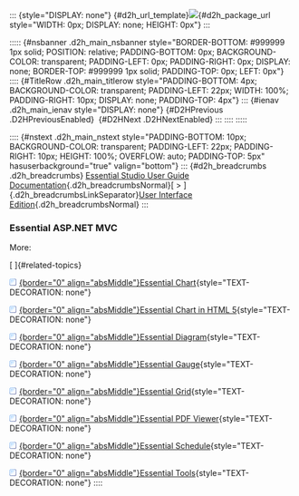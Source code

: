 ::: {style="DISPLAY: none"}
[](ms-xhelp:///?Id=d2h_url_template){#d2h_url_template}![](!package_url!){#d2h_package_url style="WIDTH: 0px; DISPLAY: none; HEIGHT: 0px"}
:::

::::: {#nsbanner .d2h_main_nsbanner style="BORDER-BOTTOM: #999999 1px solid; POSITION: relative; PADDING-BOTTOM: 0px; BACKGROUND-COLOR: transparent; PADDING-LEFT: 0px; PADDING-RIGHT: 0px; DISPLAY: none; BORDER-TOP: #999999 1px solid; PADDING-TOP: 0px; LEFT: 0px"}
:::: {#TitleRow .d2h_main_titlerow style="PADDING-BOTTOM: 4px; BACKGROUND-COLOR: transparent; PADDING-LEFT: 22px; WIDTH: 100%; PADDING-RIGHT: 10px; DISPLAY: none; PADDING-TOP: 4px"}
::: {#ienav .d2h_main_ienav style="DISPLAY: none"}
[](ms-xhelp:///?Id=25c35330-c127-4dad-9a92-ed79dc7261a6){#D2HPrevious .D2HPreviousEnabled}  [](ms-xhelp:///?Id=66221bd1-ba2e-43c2-94a7-618f50e01d24){#D2HNext .D2HNextEnabled}
:::
::::
:::::

:::: {#nstext .d2h_main_nstext style="PADDING-BOTTOM: 10px; BACKGROUND-COLOR: transparent; PADDING-LEFT: 22px; PADDING-RIGHT: 10px; HEIGHT: 100%; OVERFLOW: auto; PADDING-TOP: 5px" hasuserbackground="true" valign="bottom"}
::: {#d2h_breadcrumbs .d2h_breadcrumbs}
[Essential Studio User Guide Documentation](ms-xhelp:///?Id=12457748-09e3-4d74-a240-8e049cedf030){.d2h_breadcrumbsNormal}[ \> ]{.d2h_breadcrumbsLinkSeparator}[User Interface Edition](ms-xhelp:///?Id=c29296b7-531c-413b-a0ec-488ca1f7f669){.d2h_breadcrumbsNormal}
:::

### Essential ASP.NET MVC

More:

[ ]{#related-topics}

[![](button.gif){border="0" align="absMiddle"}Essential Chart](ms-xhelp:///?Id=cbc57e42-52ad-471b-a16c-92cb04b71ea3){style="TEXT-DECORATION: none"}

[![](button.gif){border="0" align="absMiddle"}Essential Chart in HTML 5](ms-xhelp:///?Id=7a6e1584-540f-4e98-a21c-5e57e4bc22e7){style="TEXT-DECORATION: none"}

[![](button.gif){border="0" align="absMiddle"}Essential Diagram](ms-xhelp:///?Id=6b259d05-02eb-4d41-9230-b45100cc3c01){style="TEXT-DECORATION: none"}

[![](button.gif){border="0" align="absMiddle"}Essential Gauge](ms-xhelp:///?Id=71277161-ce16-4251-a89f-6a481a3359b3){style="TEXT-DECORATION: none"}

[![](button.gif){border="0" align="absMiddle"}Essential Grid](ms-xhelp:///?Id=0f9a5e5c-5797-4e57-8e41-0b2cccb52cc7){style="TEXT-DECORATION: none"}

[![](button.gif){border="0" align="absMiddle"}Essential PDF Viewer](ms-xhelp:///?Id=8b20c335-8bc5-492d-9e9c-1a2f0f527cfa){style="TEXT-DECORATION: none"}

[![](button.gif){border="0" align="absMiddle"}Essential Schedule](ms-xhelp:///?Id=7630b241-893a-46f9-9124-d3ea2ee76680){style="TEXT-DECORATION: none"}

[![](button.gif){border="0" align="absMiddle"}Essential Tools](ms-xhelp:///?Id=df9afc8c-895b-4a1f-96e0-de9c9c3a9795){style="TEXT-DECORATION: none"}
::::
